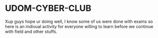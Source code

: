 # UDOM-CYBER-CLUB
Xup guys hope ur doing well, I know some of us were done with exams so here is an indivual activity for everyone willing to learn before we continue with field and other stuffs.
